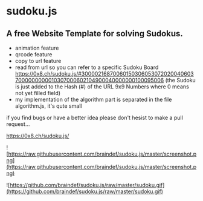 # sudoku.js
## A free Website Template for solving Sudokus.

+ animation feature
+ qrcode feature
+ copy to url feature
+ read from url so you can refer to a specific Sudoku Board
 https://0x8.ch/sudoku.js/#300002168700601503060530720200406037000000000010307000602104900040000000100095006
 (the Sudoku is just added to the Hash (#) of the URL 9x9 Numbers where 0 means not yet filled field)
+ my implementation of the algorithm part is separated in the file algorithm.js, it's qute small

if you find bugs or have a better idea please don't hesist to make a pull request...

https://0x8.ch/sudoku.js/

![https://raw.githubusercontent.com/braindef/sudoku.js/master/screenshot.png](https://raw.githubusercontent.com/braindef/sudoku.js/master/screenshot.png)

![https://github.com/braindef/sudoku.js/raw/master/sudoku.gif](https://github.com/braindef/sudoku.js/raw/master/sudoku.gif)

